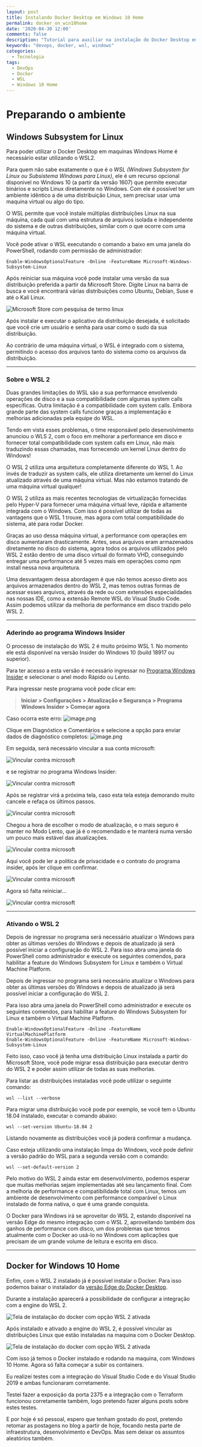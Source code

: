 ```yaml
---
layout: post
title: Instalando Docker Desktop em Windows 10 Home
permalink: docker_on_win10home
date: '2020-04-30 12:00'
comments: false
description: "Tutorial para auxiliar na instalação do Docker Desktop em maquinas com Windows 10 Home Edition..."
keywords: "devops, docker, wsl, windows"
categories:
  - Tecnologia
tags:
  - DevOps
  - Docker
  - WSL
  - Windows 10 Home
---
```


# Preparando o ambiente

## Windows Subsystem for Linux

Para poder utilizar o Docker Desktop em maquinas Windows Home é necessário estar utilizando o WSL2.

Para quem não sabe exatamente o que é o *WSL (Windows Subsystem for Linux ou Subsistema Windows para Linux)*, ele é um recurso opcional disponivel no Windows 10 (a partir da versão 1607) que permite executar binários e scripts Linux diretamente no Windows. Com ele é possível ter um ambiente idêntico a de uma distribuição Linux, sem precisar usar uma maquina virtual ou algo do tipo.

O WSL permite que você instale múltiplas distribuições Linux na sua máquina, cada qual com uma estrutura de arquivos isolada e independente do sistema e de outras distribuições, similar com o que ocorre com uma máquina virtual.

Você pode ativar o WSL executando o comando a baixo em uma janela do PowerShell, rodando com permissão de administrador:

```posh
Enable-WindowsOptionalFeature -Online -FeatureName Microsoft-Windows-Subsystem-Linux
```

Após reiniciar sua máquina você pode instalar uma versão da sua distribuição preferida a partir da Microsoft Store. Digite Linux na barra de busca e você encontrará várias distribuições como Ubuntu, Debian, Suse e até o Kali Linux.

![Microsoft Store com pesquisa de termo linux](/assets/posts/DockerOnWin10Home/msstore.jpg)

Após instalar e executar o aplicativo da distribuição desejada, é solicitado que você crie um usuário e senha para usar como o sudo da sua distribuição.

Ao contrário de uma máquina virtual, o WSL é integrado com o sistema, permitindo o acesso dos arquivos tanto do sistema como os arquivos da distribuição.

---

### Sobre o WSL 2

Duas grandes limitações do WSL são a sua performance envolvendo operações de disco e a sua compatibilidade com algumas system calls específicas. Outra limitação é a compatibilidade com system calls. Embora grande parte das system calls funcione graças a implementação e melhorias adicionadas pela equipe do WSL.

Tendo em vista esses problemas, o time responsável pelo desenvolvimento anunciou o WLS 2, com o foco em melhorar a performance em disco e fornecer total compatibilidade com system calls em Linux, não mais traduzindo essas chamadas, mas fornecendo um kernel Linux dentro do Windows!

O WSL 2 utiliza uma arquitetura completamente diferente do WSL 1. Ao invés de traduzir as system calls, ele utiliza diretamente um kernel do Linux atualizado através de uma máquina virtual. Mas não estamos tratando de uma máquina virtual qualquer!

O WSL 2 utiliza as mais recentes tecnologias de virtualização fornecidas pelo Hyper-V para fornecer uma máquina virtual leve, rápida e altamente integrada com o Windows. Com isso é possível utilizar de todas as vantagens que o WSL 1 trouxe, mas agora com total compatibilidade do sistema, até para rodar Docker.

Graças ao uso dessa máquina virtual, a performance com operações em disco aumentaram drasticamente. Antes, seus arquivos eram armazenados diretamente no disco do sistema, agora todos os arquivos utilizados pelo WSL 2 estão dentro de uma disco virtual do formato VHD, conseguindo entregar uma performance até 5 vezes mais em operações como npm install nessa nova arquitetura.

Uma desvantagem dessa abordagem é que não temos acesso direto aos arquivos armazenados dentro do WSL 2, mas temos outras formas de acessar esses arquivos, através da rede ou com extensões especialidades nas nossas IDE, como a extensão Remote WSL do Visual Studio Code. Assim podemos utilizar da melhoria de performance em disco trazido pelo WSL 2.

---

### Aderindo ao programa Windows Insider

O processo de instalação do WSL 2 é muito próximo WSL 1. No momento ele está disponível na versão Insider do Windows 10 (build 18917 ou superior).

Para ter acesso a esta versão é necessário ingressar no [Programa Windows Insider](https://insider.windows.com/en-us/) e selecionar o anel modo Rápido ou Lento.

Para ingressar neste programa você pode clicar em:

> **Iniciar > Configurações > Atualização e Segurança > Programa Windows Insider > Começar agora**

Caso ocorra este erro:
![image.png](/assets/posts/DockerOnWin10Home/erro_insider.jpg)

Clique em Diagnóstico e Comentários e selecione a opção para enviar dados de diagnóstico completos:
![image.png](/assets/posts/DockerOnWin10Home/diagnosticos.jpg)

Em seguida, será necessário vincular a sua conta microsoft:

![Vincular contra microsoft](/assets/posts/DockerOnWin10Home/vincular_conta.jpg)

e se registrar no programa Windows Insider:

![Vincular contra microsoft](/assets/posts/DockerOnWin10Home/participar.jpg)

Após se registrar virá a próxima tela, caso esta tela esteja demorando muito cancele e refaça os últimos passos.

![Vincular contra microsoft](/assets/posts/DockerOnWin10Home/carregando.jpg)

Chegou a hora de escolher o modo de atualização, e o mais seguro é manter no Modo Lento, que já é o recomendado e te manterá numa versão um pouco mais estável das atualizações.

![Vincular contra microsoft](/assets/posts/DockerOnWin10Home/anel_de_atualizacao.jpg)

Aqui você pode ler a politica de privacidade e o contrato do programa insider, após ler clique em confirmar.

![Vincular contra microsoft](/assets/posts/DockerOnWin10Home/contrato.jpg)

Agora só falta reiniciar...

![Vincular contra microsoft](/assets/posts/DockerOnWin10Home/reiniciar.jpg)

---

### Ativando o WSL 2

Depois de ingressar no programa será necessário atualizar o Windows para obter as últimas versões do Windows e depois de atualizado já será possível iniciar a configuração do WSL 2. Para isso abra uma janela do PowerShell como administrador e execute os seguintes comendos, para habilitar a feature do Windows Subsystem for Linux e também o Virtual Machine Platform.

Depois de ingressar no programa será necessário atualizar o Windows para obter as últimas versões do Windows e depois de atualizado já será possível iniciar a configuração do WSL 2.

Para isso abra uma janela do PowerShell como administrador e execute os seguintes comendos, para habilitar a feature do Windows Subsystem for Linux e também o Virtual Machine Platform.

```posh
Enable-WindowsOptionalFeature -Online -FeatureName VirtualMachinePlatform
Enable-WindowsOptionalFeature -Online -FeatureName Microsoft-Windows-Subsystem-Linux
```

Feito isso, caso você já tenha uma distribuição Linux instalada a partir do Microsoft Store, você pode migrar essa distribuição para executar dentro do WSL 2 e poder assim utilizar de todas as suas melhorias.

Para listar as distribuições instaladas você pode utilizar o seguinte comando:

```posh
wsl --list --verbose
```

Para migrar uma distribuição você pode por exemplo, se você tem o Ubuntu 18.04 instalado, executar o comando abaixo:

```posh
wsl --set-version Ubuntu-18.04 2
```

Listando novamente as distribuições você já poderá confirmar a mudança.

Caso esteja utilizando uma instalação limpa do Windows, você pode definir a versão padrão do WSL para a segunda versão com o comando:

```posh
wsl --set-default-version 2
```

Pelo motivo do WSL 2 ainda estar em desenvolvimento, podemos esperar que muitas melhorias sejam implementadas até seu lançamento final. Com a melhoria de performance e compatibilidade total com Linux, temos um ambiente de desenvolvimento com performance comparável o Linux instalado de forma nativa, o que é uma grande conquista.

O Docker para Windows irá se aproveitar do WSL 2, estando disponível na versão Edge do mesmo integração com o WSL 2, aproveitando também dos ganhos de performance com disco, um dos problemas que temos atualmente com o Docker ao usá-lo no Windows com aplicações que precisam de um grande volume de leitura e escrita em disco.

---

## Docker for Windows 10 Home

Enfim, com o WSL 2 instalado já é possível instalar o Docker. Para isso podemos baixar o instalador da [versão Edge do Docker Desktop](https://download.docker.com/win/edge/Docker%20Desktop%20Installer.exe).

Durante a instalação aparecerá a possibilidade de configurar a integração com a engine do WSL 2.

![Tela de instalação do docker com opção WSL 2 ativada](/assets/posts/DockerOnWin10Home/wsl2_docker_settings.jpg)

Após instalado e ativado a engine do WSL 2, é possivel vincular as distribuições Linux que estão instaladas na maquina com o Docker Desktop.

![Tela de instalação do docker com opção WSL 2 ativada](/assets/posts/DockerOnWin10Home/wsl2_docker_settings2.jpg)

Com isso já temos o Docker instalado e rodando na maquina, com Windows 10 Home. Agora só falta começar a subir os containers.

Eu realizei testes com a integração do Visual Studio Code e do Visual Studio 2019 e ambas funcionaram corretamente.

Testei fazer a exposição da porta 2375 e a integração com o Terraform funcionou corretamente também, logo pretendo fazer alguns posts sobre estes testes.

E por hoje é só pessoal, espero que tenham gostado do post, pretendo retomar as postagens no blog a partir de hoje, focando nesta parte de infraestrutura, desenvolvimento e DevOps. Mas sem deixar os assuntos aleatórios também.
